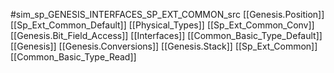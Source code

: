 #sim_sp_GENESIS_INTERFACES_SP_EXT_COMMON_src
[[Genesis.Position]]
[[Sp_Ext_Common_Default]]
[[Physical_Types]]
[[Sp_Ext_Common_Conv]]
[[Genesis.Bit_Field_Access]]
[[Interfaces]]
[[Common_Basic_Type_Default]]
[[Genesis]]
[[Genesis.Conversions]]
[[Genesis.Stack]]
[[Sp_Ext_Common]]
[[Common_Basic_Type_Read]]
